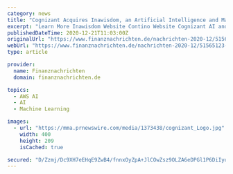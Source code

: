 ```yaml
---
category: news
title: "Cognizant Acquires Inawisdom, an Artificial Intelligence and Machine Learning Services Expert"
excerpt: "Learn More Inawisdom Website Contino Website Cognizant AI and Analytics Practice Cognizant AWS Partnership About Inawisdom Inawisdom is a leader in artificial intelligence (AI) and machine ..."
publishedDateTime: 2020-12-21T11:03:00Z
originalUrl: "https://www.finanznachrichten.de/nachrichten-2020-12/51565123-cognizant-acquires-inawisdom-an-artificial-intelligence-and-machine-learning-services-expert-008.htm"
webUrl: "https://www.finanznachrichten.de/nachrichten-2020-12/51565123-cognizant-acquires-inawisdom-an-artificial-intelligence-and-machine-learning-services-expert-008.htm"
type: article

provider:
  name: Finanznachrichten
  domain: finanznachrichten.de

topics:
  - AWS AI
  - AI
  - Machine Learning

images:
  - url: "https://mma.prnewswire.com/media/1373438/cognizant_Logo.jpg"
    width: 400
    height: 209
    isCached: true

secured: "D/Zzmj/Dc9XH7eEHqE9ZwB4/fnnxOyZpA+JlCOwZsz9OLZA6eDPGl1P6DiIyoS1+D1Y7ZybPzqYJLQ2U/3RN/nR3/0FpE+3YxJkg5pRP4xOSigilgDWCbB3eGLcjA3YFwxlcvocCqMfbSgtJ/CZ/gM3MoBsFq18YAwO6mLysvQAf2rX2m2EzR88eS8Bcw26M8fDyxSH5N/qjYFOG24UEYlEkDTxJ44uwLQBqZZSkNBcSFVrdpz9wAqNipd5Hy/8fMLnBO7gLToNZOSBThaJ1RtIW1x34cWKQ3cETx9PgsGHqcILoHfidAqQUVQjweH02XV52z1PDL1sP8SvZivunRcmPjYlK+nvNYRKZfOyaYRQ=;99sGjVxN9Nm0MzoxgeyCnQ=="
---
```



